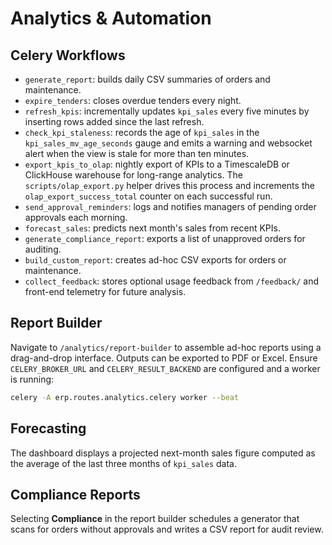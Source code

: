 # Analytics & Automation

## Celery Workflows
- `generate_report`: builds daily CSV summaries of orders and maintenance.
- `expire_tenders`: closes overdue tenders every night.
- `refresh_kpis`: incrementally updates `kpi_sales` every five minutes by inserting rows added since the last refresh.
- `check_kpi_staleness`: records the age of `kpi_sales` in the `kpi_sales_mv_age_seconds` gauge and emits a warning and websocket alert when the view is stale for more than ten minutes.
- `export_kpis_to_olap`: nightly export of KPIs to a TimescaleDB or
  ClickHouse warehouse for long-range analytics. The `scripts/olap_export.py`
  helper drives this process and increments the
  `olap_export_success_total` counter on each successful run.
- `send_approval_reminders`: logs and notifies managers of pending order approvals each morning.
- `forecast_sales`: predicts next month's sales from recent KPIs.
- `generate_compliance_report`: exports a list of unapproved orders for auditing.
- `build_custom_report`: creates ad-hoc CSV exports for orders or maintenance.
- `collect_feedback`: stores optional usage feedback from `/feedback/` and
  front-end telemetry for future analysis.

## Report Builder
Navigate to `/analytics/report-builder` to assemble ad-hoc reports using a drag-and-drop interface. Outputs can be exported to PDF or Excel. Ensure `CELERY_BROKER_URL`
and `CELERY_RESULT_BACKEND` are configured and a worker is running:

```bash
celery -A erp.routes.analytics.celery worker --beat
```

## Forecasting
The dashboard displays a projected next-month sales figure computed as the average of the last three months of `kpi_sales` data.

## Compliance Reports
Selecting **Compliance** in the report builder schedules a generator that scans for orders without approvals and writes a CSV report for audit review.
